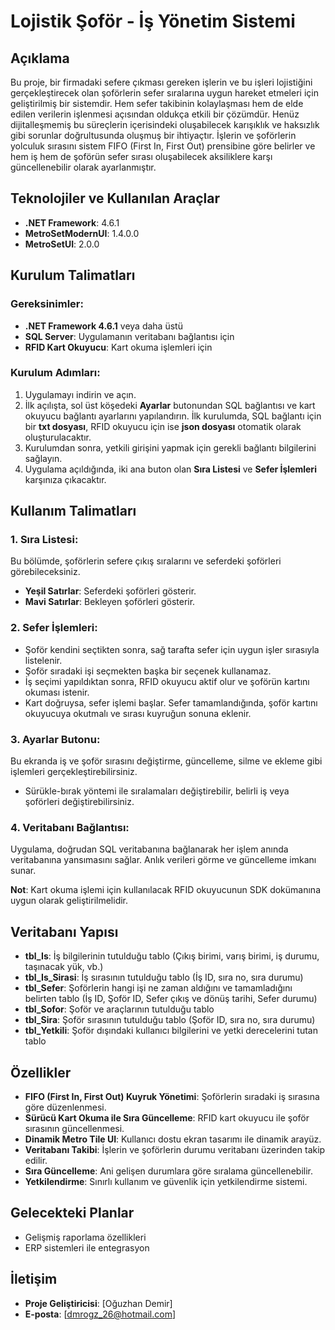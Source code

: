 
# Lojistik Şoför - İş Yönetim Sistemi

## Açıklama
Bu proje, bir firmadaki sefere çıkması gereken işlerin ve bu işleri lojistiğini gerçekleştirecek olan şoförlerin sefer sıralarına uygun hareket etmeleri için geliştirilmiş bir sistemdir. Hem sefer takibinin kolaylaşması hem de elde edilen verilerin işlenmesi açısından oldukça etkili bir çözümdür. Henüz dijitalleşmemiş bu süreçlerin içerisindeki oluşabilecek karışıklık ve haksızlık gibi sorunlar doğrultusunda oluşmuş bir ihtiyaçtır. İşlerin ve şoförlerin yolculuk sırasını sistem FIFO (First In, First Out) prensibine göre belirler ve hem iş hem de şoförün sefer sırası oluşabilecek aksiliklere karşı güncellenebilir olarak ayarlanmıştır.

## Teknolojiler ve Kullanılan Araçlar
- **.NET Framework**: 4.6.1
- **MetroSetModernUI**: 1.4.0.0
- **MetroSetUI**: 2.0.0

## Kurulum Talimatları

### Gereksinimler:
- **.NET Framework 4.6.1** veya daha üstü
- **SQL Server**: Uygulamanın veritabanı bağlantısı için
- **RFID Kart Okuyucu**: Kart okuma işlemleri için

### Kurulum Adımları:
1. Uygulamayı indirin ve açın.
2. İlk açılışta, sol üst köşedeki **Ayarlar** butonundan SQL bağlantısı ve kart okuyucu bağlantı ayarlarını yapılandırın. İlk kurulumda, SQL bağlantı için bir **txt dosyası**, RFID okuyucu için ise **json dosyası** otomatik olarak oluşturulacaktır.
3. Kurulumdan sonra, yetkili girişini yapmak için gerekli bağlantı bilgilerini sağlayın.
4. Uygulama açıldığında, iki ana buton olan **Sıra Listesi** ve **Sefer İşlemleri** karşınıza çıkacaktır.

## Kullanım Talimatları

### 1. **Sıra Listesi**:
Bu bölümde, şoförlerin sefere çıkış sıralarını ve seferdeki şoförleri görebileceksiniz.  
- **Yeşil Satırlar**: Seferdeki şoförleri gösterir.  
- **Mavi Satırlar**: Bekleyen şoförleri gösterir.

### 2. **Sefer İşlemleri**:
- Şoför kendini seçtikten sonra, sağ tarafta sefer için uygun işler sırasıyla listelenir.
- Şoför sıradaki işi seçmekten başka bir seçenek kullanamaz. 
- İş seçimi yapıldıktan sonra, RFID okuyucu aktif olur ve şoförün kartını okuması istenir.
- Kart doğruysa, sefer işlemi başlar. Sefer tamamlandığında, şoför kartını okuyucuya okutmalı ve sırası kuyruğun sonuna eklenir.

### 3. **Ayarlar Butonu**:
Bu ekranda iş ve şoför sırasını değiştirme, güncelleme, silme ve ekleme gibi işlemleri gerçekleştirebilirsiniz. 
- Sürükle-bırak yöntemi ile sıralamaları değiştirebilir, belirli iş veya şoförleri değiştirebilirsiniz.

### 4. **Veritabanı Bağlantısı**:
Uygulama, doğrudan SQL veritabanına bağlanarak her işlem anında veritabanına yansımasını sağlar. Anlık verileri görme ve güncelleme imkanı sunar.

**Not**: Kart okuma işlemi için kullanılacak RFID okuyucunun SDK dokümanına uygun olarak geliştirilmelidir.

## Veritabanı Yapısı

- **tbl_Is**: İş bilgilerinin tutulduğu tablo (Çıkış birimi, varış birimi, iş durumu, taşınacak yük, vb.)
- **tbl_Is_Sirasi**: İş sırasının tutulduğu tablo (İş ID, sıra no, sıra durumu)
- **tbl_Sefer**: Şoförlerin hangi işi ne zaman aldığını ve tamamladığını belirten tablo (İş ID, Şoför ID, Sefer çıkış ve dönüş tarihi, Sefer durumu)
- **tbl_Sofor**: Şoför ve araçlarının tutulduğu tablo
- **tbl_Sira**: Şoför sırasının tutulduğu tablo (Şoför ID, sıra no, sıra durumu)
- **tbl_Yetkili**: Şoför dışındaki kullanıcı bilgilerini ve yetki derecelerini tutan tablo

## Özellikler
- **FIFO (First In, First Out) Kuyruk Yönetimi**: Şoförlerin sıradaki iş sırasına göre düzenlenmesi.
- **Sürücü Kart Okuma ile Sıra Güncelleme**: RFID kart okuyucu ile şoför sırasının güncellenmesi.
- **Dinamik Metro Tile UI**: Kullanıcı dostu ekran tasarımı ile dinamik arayüz.
- **Veritabanı Takibi**: İşlerin ve şoförlerin durumu veritabanı üzerinden takip edilir.
- **Sıra Güncelleme**: Ani gelişen durumlara göre sıralama güncellenebilir.
- **Yetkilendirme**: Sınırlı kullanım ve güvenlik için yetkilendirme sistemi.

## Gelecekteki Planlar
- Gelişmiş raporlama özellikleri
- ERP sistemleri ile entegrasyon

## İletişim
- **Proje Geliştiricisi**: [Oğuzhan Demir]
- **E-posta**: [dmrogz_26@hotmail.com]
